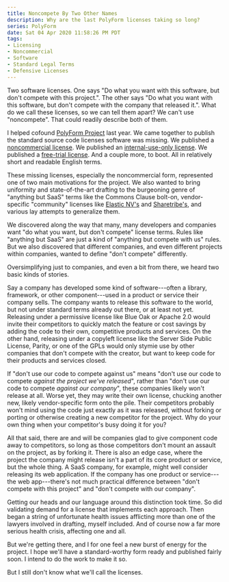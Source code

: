 ```yaml
---
title: Noncompete By Two Other Names
description: Why are the last PolyForm licenses taking so long?
series: PolyForm
date: Sat 04 Apr 2020 11:58:26 PM PDT
tags:
- Licensing
- Noncommercial
- Software
- Standard Legal Terms
- Defensive Licenses
---
```


Two software licenses.  One says "Do what you want with this software, but don't compete with this project.".  The other says "Do what you want with this software, but don't compete with the company that released it.".  What do we call these licenses, so we can tell them apart?  We can't use "noncompete".  That could readily describe both of them.

I helped cofound [PolyForm Project](https://polyformproject.org) last year.  We came together to publish the standard source code licenses software was missing.  We published a [noncommercial license](https://polyformproject.org/licenses/noncommercial/1.0.0).  We published an [internal-use-only license](https://polyformproject.org/licenses/internal-use/1.0.0).  We published a [free-trial license](https://polyformproject.org/licenses/free-trial/1.0.0).  And a couple more, to boot.  All in relatively short and readable English terms.

These missing licenses, especially the noncommercial form, represented one of two main motivations for the project.  We also wanted to bring uniformity and state-of-the-art drafting to the burgeoning genre of "anything but SaaS" terms like the Commons Clause bolt-on, vendor-specific "community" licenses like [Elastic NV's](https://github.com/elastic/elasticsearch/blob/master/licenses/ELASTIC-LICENSE.txt) and [Sharetribe's](https://writing.kemitchell.com/2020/04/04/Sharetribe-1.0), and various lay attempts to generalize them.

We discovered along the way that many, many developers and companies want "do what you want, but don't compete" license terms.  Rules like "anything but SaaS" are just a kind of "anything but compete with us" rules.  But we also discovered that different companies, and even different projects within companies, wanted to define "don't compete" differently.

Oversimplifying just to companies, and even a bit from there, we heard two basic kinds of stories.

Say a company has developed some kind of software---often a library, framework, or other component---used in a product or service their company sells.  The company wants to release this software to the world, but not under standard terms already out there, or at least not yet.  Releasing under a permissive license like Blue Oak or Apache 2.0 would invite their competitors to quickly match the feature or cost savings by adding the code to their own, competitive products and services.  On the other hand, releasing under a copyleft license like the Server Side Public License, Parity, or one of the GPLs would only stymie use by other companies that don't compete with the creator, but want to keep code for their products and services closed.

If "don't use our code to compete against us" means "don't use our code to compete _against the project we've released_", rather than "don't use our code to compete _against our company_", these companies likely won't release at all.  Worse yet, they may write their own license, chucking another new, likely vendor-specific form onto the pile.  Their competitors probably won't mind using the code just exactly as it was released, without forking or porting or otherwise creating a new competitor for the project.  Why do your own thing when your competitor's busy doing it for you?

All that said, there are and will be companies glad to give component code away to competitors, so long as those competitors don't mount an assault on the project, as by forking it.  There is also an edge case, where the project the company might release isn't a part of its core product or service, but the whole thing.  A SaaS company, for example, might well consider releasing its web application.  If the company has one product or service---the web app---there's not much practical difference between "don't compete with this project" and "don't compete with our company".

Getting our heads and our language around this distinction took time.  So did validating demand for a license that implements each approach.  Then began a string of unfortunate health issues afflicting more than one of the lawyers involved in drafting, myself included.  And of course now a far more serious health crisis, affecting one and all.

But we're getting there, and I for one feel a new burst of energy for the project.  I hope we'll have a standard-worthy form ready and published fairly soon.  I intend to do the work to make it so.

But I still don't know what we'll call the licenses.
